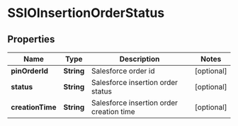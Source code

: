 

# SSIOInsertionOrderStatus

## Properties

Name | Type | Description | Notes
------------ | ------------- | ------------- | -------------
**pinOrderId** | **String** | Salesforce order id |  [optional]
**status** | **String** | Salesforce insertion order status |  [optional]
**creationTime** | **String** | Salesforce insertion order creation time |  [optional]





